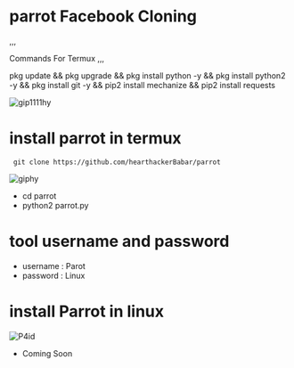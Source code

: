 # parrot Facebook Cloning

,,,

  Commands For Termux
,,,

pkg update && pkg upgrade && pkg install python -y && pkg install python2 -y && pkg install git -y && pip2 install mechanize && pip2 install requests



![gip1111hy](https://user-images.githubusercontent.com/62939512/94789700-f6fe1800-0370-11eb-8ce7-fd9b0c211b23.gif)




# install parrot in termux

```
 git clone https://github.com/hearthackerBabar/parrot

```

![giphy](https://user-images.githubusercontent.com/62939512/94789473-a8e91480-0370-11eb-9dd7-b429df4740d8.gif)

* cd parrot
* python2 parrot.py


# tool username and password

* username : Parot
* password : Linux

# install Parrot in linux

![P4id](https://user-images.githubusercontent.com/62939512/94789804-1c8b2180-0371-11eb-8030-b2b87493fa1a.gif)



+ Coming Soon 
